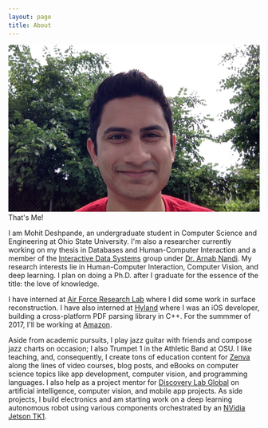 ```yaml
---
layout: page
title: About
---
```


<div class="imgcap">
	<img src="/assets/about/headshot.jpg">
	That's Me!
</div>

I am Mohit Deshpande, an undergraduate student in Computer Science and Engineering at Ohio State University. I'm also a researcher currently working on my thesis in Databases and Human-Computer Interaction and a member of the [Interactive Data Systems](http://interact.osu.edu/) group under [Dr. Arnab Nandi](arnab.org). My research interests lie in Human-Computer Interaction, Computer Vision, and deep learning. I plan on doing a Ph.D. after I graduate for the essence of the title: the love of knowledge.

I have interned at [Air Force Research Lab](http://www.wpafb.af.mil/afrl) where I did some work in surface reconstruction. I have also interned at [Hyland](https://www.onbase.com/) where I was an iOS developer, building a cross-platform PDF parsing library in C++. For the summmer of 2017, I'll be working at [Amazon](https://amazon.com).

Aside from academic pursuits, I play jazz guitar with friends and compose jazz charts on occasion; I also Trumpet 1 in the Athletic Band at OSU. I like teaching, and, consequently, I create tons of education content for [Zenva](https://zenva.com/) along the lines of video courses, blog posts, and eBooks on computer science topics like app development, computer vision, and programming languages. I also help as a project mentor for [Discovery Lab Global](http://www.discoverylabglobal.com/) on artificial intelligence, computer vision, and mobile app projects. As side projects, I build electronics and am starting work on a deep learning autonomous robot using various components orchestrated by an [NVidia Jetson TK1](http://www.nvidia.com/object/jetson-tk1-embedded-dev-kit.html).
